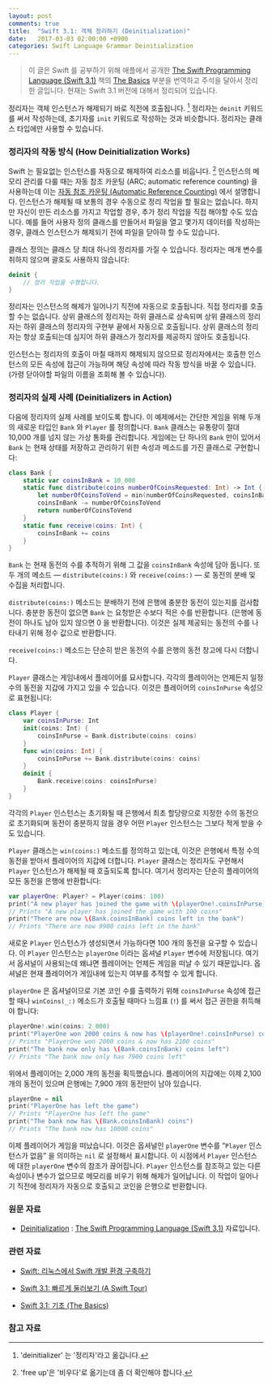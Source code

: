 ```yaml
---
layout: post
comments: true
title:  "Swift 3.1: 객체 정리하기 (Deinitialization)"
date:   2017-03-03 02:00:00 +0900
categories: Swift Language Grammar Deinitialization
---
```


> 이 글은 Swift 를 공부하기 위해 애플에서 공개한 [The Swift Programming Language (Swift 3.1)](https://developer.apple.com/library/prerelease/content/documentation/Swift/Conceptual/Swift_Programming_Language/) 책의 [The Basics](https://developer.apple.com/library/prerelease/content/documentation/Swift/Conceptual/Swift_Programming_Language/TheBasics.html#//apple_ref/doc/uid/TP40014097-CH5-ID309) 부분을 번역하고 주석을 달아서 정리한 글입니다. 현재는 Swift 3.1 버전에 대해서 정리되어 있습니다.

정리자는 객체 인스턴스가 해제되기 바로 직전에 호출됩니다. [^deinitializer] 정리자는 `deinit` 키워드를 써서 작성하는데, 초기자를 `init` 키워드로 작성하는 것과 비슷합니다. 정리자는 클래스 타입에만 사용할 수 있습니다.

### 정리자의 작동 방식 (How Deinitialization Works)

Swift 는 필요없는 인스턴스를 자동으로 해제하여 리소스를 비웁니다. [^free-up] 인스턴스의 메모리 관리를 다룰 때는 자동 참조 카운팅 (ARC; automatic reference counting) 을 사용하는데 이는 [자동 참조 카운팅 (Automatic Reference Counting)](https://developer.apple.com/library/prerelease/content/documentation/Swift/Conceptual/Swift_Programming_Language/AutomaticReferenceCounting.html#//apple_ref/doc/uid/TP40014097-CH20-ID48) 에서 설명합니다. 인스턴스가 해제될 때 보통의 경우 수동으로 정리 작업을 할 필요는 없습니다. 하지만 자신이 만든 리소스를 가지고 작업할 경우, 추가 정리 작업을 직접 해야할 수도 있습니다. 예를 들어 사용자 정의 클래스를 만들어서 파일을 열고 몇가지 데이터를 작성하는 경우, 클래스 인스턴스가 해제되기 전에 파일을 닫아햐 할 수도 있습니다.

클래스 정의는 클래스 당 최대 하나의 정리자를 가질 수 있습니다. 정리자는 매개 변수를 취하지 않으며 괄호도 사용하지 않습니다:

```swift
deinit {
    // 정리 작업을 수행합니다.
}
```

정리자는 인스턴스의 해제가 일어나기 직전에 자동으로 호출됩니다. 직접 정리자를 호출할 수는 없습니다. 상위 클래스의 정리자는 하위 클래스로 상속되며 상위 클래스의 정리자는 하위 클래스의 정리자의 구현부 끝에서 자동으로 호출됩니다. 상위 클래스의 정리자는 항상 호출되는데 심지어 하위 클래스가 정리자를 제공하지 않아도 호출됩니다.

인스턴스는 정리자의 호출이 마칠 때까지 해제되지 않으므로 정리자에서는 호출한 인스턴스의 모든 속성에 접근이 가능하며 해당 속성에 따라 작동 방식을 바꿀 수 있습니다. (가령 닫아야할 파일의 이름을 조회해 볼 수 있습니다).

### 정리자의 실제 사례 (Deinitializers in Action)

다음에 정리자의 실제 사례를 보이도록 합니다. 이 예제에서는 간단한 게임을 위해 두개의 새로운 타입인 `Bank` 와 `Player` 를 정의합니다. `Bank` 클래스는 유통량이 절대 10,000 개를 넘지 않는 가상 통화를 관리합니다. 게임에는 단 하나의 `Bank` 만이 있어서 `Bank` 는 현재 상태를 저장하고 관리하기 위한 속성과 메소드를 가진 클래스로 구현합니다:

```swift
class Bank {
    static var coinsInBank = 10_000
    static func distribute(coins numberOfCoinsRequested: Int) -> Int {
        let numberOfCoinsToVend = min(numberOfCoinsRequested, coinsInBank)
        coinsInBank -= numberOfCoinsToVend
        return numberOfCoinsToVend
    }
    static func receive(coins: Int) {
        coinsInBank += coins
    }
}
```

`Bank` 는 현재 동전의 수를 추적하기 위해 그 값을 `coinsInBank` 속성에 담아 둡니다. 또 두 개의 메소드 — `distribute(coins:)` 와 `receive(coins:)` — 로 동전의 분배 및 수집을 처리합니다.

`distribute(coins:)` 메소드는 분배하기 전에 은행에 충분한 동전이 있는지를 검사합니다. 충분한 동전이 없으면 `Bank` 는 요청받은 수보다 적은 수를 반환합니다. (은행에 동전이 하나도 남아 있지 않으면 0 을 반환합니다). 이것은 실제 제공되는 동전의 수를 나타내기 위해 정수 값으로 반환합니다.

`receive(coins:)` 메소드는 단순히 받은 동전의 수를 은행의 동전 창고에  다시 더합니다.

`Player` 클래스는 게임내에서 플레이어를 묘사합니다. 각각의 플레이어는 언제든지 일정 수의 동전을 지갑에 가지고 있을 수 있습니다. 이것은 플레이어의 `coinsInPurse` 속성으로 표현됩니다:

```swift
class Player {
    var coinsInPurse: Int
    init(coins: Int) {
        coinsInPurse = Bank.distribute(coins: coins)
    }
    func win(coins: Int) {
        coinsInPurse += Bank.distribute(coins: coins)
    }
    deinit {
        Bank.receive(coins: coinsInPurse)
    }
}
```

각각의 `Player` 인스턴스는 초기화될 때 은행에서 최초 할당량으로 지정한 수의 동전으로 초기화되며 동전이 충분하지 않을 경우 어떤 `Player` 인스턴스는 그보다 적게 받을 수도 있습니다.

`Player` 클래스는 `win(coins:)` 메소드를 정의하고 있는데, 이것은 은행에서 특정 수의 동전을 받아서 플레이어의 지갑에 더합니다. `Player` 클래스는 정리자도 구현해서 `Player` 인스턴스가 해제될 때 호출되도록 합니다. 여기서 정리자는 단순히 플레이어의 모든 동전을 은행에 반환합니다:

```swift
var playerOne: Player? = Player(coins: 100)
print("A new player has joined the game with \(playerOne!.coinsInPurse) coins")
// Prints "A new player has joined the game with 100 coins"
print("There are now \(Bank.coinsInBank) coins left in the bank")
// Prints "There are now 9900 coins left in the bank"
```

새로운 `Player` 인스턴스가 생성되면서 가능하다면 100 개의 동전을 요구할 수 있습니다. 이 `Player` 인스턴스는 `playerOne` 이라는 옵셔널 `Player` 변수에 저장됩니다. 여기서 옵셔널이 사용되는데 왜냐면 플레이어는 언제든 게임을 떠날 수 있기 때문입니다. 옵셔널은 현재 플레이어가 게임내에 있는지 여부를 추적할 수 있게 합니다.

`playerOne` 은 옵셔널이므로 기본 코인 수를 출력하기 위해 `coinsInPurse` 속성에 접근할 때나 `winCoins(_:)` 메소드가 호출될 때마다 느낌표 (`!`) 를 써서 접근 권한을 취득해야 합니다:

```swift
playerOne!.win(coins: 2_000)
print("PlayerOne won 2000 coins & now has \(playerOne!.coinsInPurse) coins")
// Prints "PlayerOne won 2000 coins & now has 2100 coins"
print("The bank now only has \(Bank.coinsInBank) coins left")
// Prints "The bank now only has 7900 coins left"
```

위에서 플레이어는 2,000 개의 동전을 획득했습니다. 플레이어의 지갑에는 이제 2,100 개의 동전이 있으며 은행에는 7,900 개의 동전만이 남아 있습니다.

```swift
playerOne = nil
print("PlayerOne has left the game")
// Prints "PlayerOne has left the game"
print("The bank now has \(Bank.coinsInBank) coins")
// Prints "The bank now has 10000 coins"
```

이제 플레이어가 게임을 떠났습니다. 이것은 옵셔널인 `playerOne` 변수를 “`Player` 인스턴스가 없음” 을 의미하는 `nil` 로 설정해서 표시합니다. 이 시점에서 `Player` 인스턴스에 대한 `playerOne` 변수의 참조가 끊어집니다. `Player` 인스턴스를 참조하고 있는 다른 속성이나 변수가 없으므로 메모리를 비우기 위해 해제가 일어납니다. 이 작업이 일어나기 직전에 정리자가 자동으로 호출되고 코인을 은행으로 반환합니다.

### 원문 자료

* [Deinitialization](https://developer.apple.com/library/prerelease/content/documentation/Swift/Conceptual/Swift_Programming_Language/Deinitialization.html#//apple_ref/doc/uid/TP40014097-CH19-ID142) : [The Swift Programming Language (Swift 3.1)](https://developer.apple.com/library/prerelease/content/documentation/Swift/Conceptual/Swift_Programming_Language/) 자료입니다.

### 관련 자료

* [Swift: 리눅스에서 Swift 개발 환경 구축하기](http://xho95.github.io/linux/development/swift/package/install/2017/02/19/Developing-Swift-on-Linux.html)

* [Swift 3.1: 빠르게 둘러보기 (A Swift Tour)](http://xho95.github.io/xcode/swift/grammar/tour/2016/04/17/A-Swift-Tour.html)
* [Swift 3.1: 기초 (The Basics)](http://xho95.github.io/swift/grammar/basic/2016/04/24/The-Basics.html)

### 참고 자료

[^deinitializer]: 'deinitializer' 는 '정리자'라고 옮깁니다.

[^free-up]: 'free up'은 '비우다'로 옮기는데 좀 더 확인해야 합니다.
